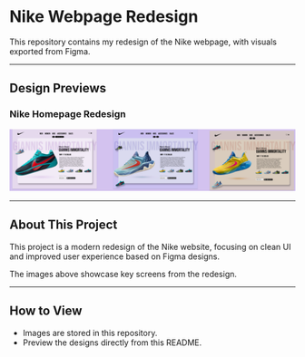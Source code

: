 # Nike Webpage Redesign

This repository contains my redesign of the Nike webpage, with visuals exported from Figma.

---

## Design Previews

### Nike Homepage Redesign

![Nike Homepage](./Nike.png)


---

## About This Project

This project is a modern redesign of the Nike website, focusing on clean UI and improved user experience based on Figma designs.

The images above showcase key screens from the redesign.

---

## How to View

- Images are stored in this repository.
- Preview the designs directly from this README.
